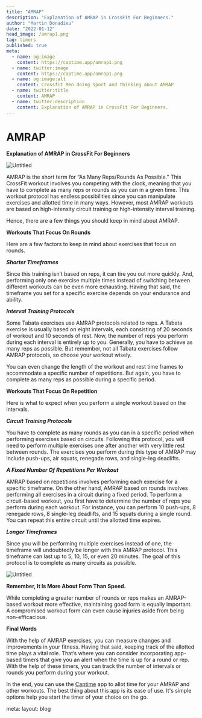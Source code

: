 ```yaml
---
title: "AMRAP"
description: "Explanation of AMRAP in CrossFit For Beginners."
author: "Martin Donadieu"
date: "2022-01-12"
head_image: /amrap1.png
tag: timers
published: true
meta:
  - name: og:image
    content: https://captime.app/amrap1.png
  - name: twitter:image
    content: https://captime.app/amrap1.png
  - name: og:image:alt
    content: Crossfit Men doing sport and thinking about AMRAP
  - name: twitter:title
    content: AMRAP
  - name: twitter:description
    content: Explanation of AMRAP in CrossFit For Beginners.
---
```


# AMRAP

**Explanation of AMRAP in CrossFit For Beginners**

![Untitled](/amrap1.png)

AMRAP is the short term for “As Many Reps/Rounds As Possible.” This CrossFit workout involves you competing with the clock, meaning that you have to complete as many reps or rounds as you can in a given time. This workout protocol has endless possibilities since you can manipulate exercises and allotted time in many ways. However, most AMRAP workouts are based on high-intensity circuit training or high-intensity interval training.

Hence, there are a few things you should keep in mind about AMRAP.

**Workouts That Focus On Rounds**

Here are a few factors to keep in mind about exercises that focus on rounds.

***Shorter Timeframes***

Since this training isn’t based on reps, it can tire you out more quickly. And, performing only one exercise multiple times instead of switching between different workouts can be even more exhausting. Having that said, the timeframe you set for a specific exercise depends on your endurance and ability.

***Interval Training Protocols***

Some Tabata exercises use AMRAP protocols related to reps. A Tabata exercise is usually based on eight intervals, each consisting of 20 seconds of workout and 10 seconds of rest. Now, the number of reps you perform during each interval is entirely up to you. Generally, you have to achieve as many reps as possible. But remember, not all Tabata exercises follow AMRAP protocols, so choose your workout wisely.

You can even change the length of the workout and rest time frames to accommodate a specific number of repetitions. But again, you have to complete as many reps as possible during a specific period.

**Workouts That Focus On Repetition**

Here is what to expect when you perform a single workout based on the intervals.

***Circuit Training Protocols***

You have to complete as many rounds as you can in a specific period when performing exercises based on circuits. Following this protocol, you will need to perform multiple exercises one after another with very little rest between rounds. The exercises you perform during this type of AMRAP may include push-ups, air squats, renegade rows, and single-leg deadlifts.

***A Fixed Number Of Repetitions Per Workout***

AMRAP based on repetitions involves performing each exercise for a specific timeframe. On the other hand, AMRAP based on rounds involves performing all exercises in a circuit during a fixed period. To perform a circuit-based workout, you first have to determine the number of reps you perform during each workout. For instance, you can perform 10 push-ups, 8 renegade rows, 8 single-leg deadlifts, and 15 squats during a single round. You can repeat this entire circuit until the allotted time expires.

***Longer Timeframes***

Since you will be performing multiple exercises instead of one, the timeframe will undoubtedly be longer with this AMRAP protocol. This timeframe can last up to 5, 10, 15, or even 20 minutes. The goal of this protocol is to complete as many circuits as possible.

![Untitled](/amrap2.png)

**Remember, It Is More About Form Than Speed.**

While completing a greater number of rounds or reps makes an AMRAP-based workout more effective, maintaining good form is equally important. A compromised workout form can even cause injuries aside from being non-efficacious.

**Final Words**

With the help of AMRAP exercises, you can measure changes and improvements in your fitness. Having that said, keeping track of the allotted time plays a vital role. That’s where you can consider incorporating app-based timers that give you an alert when the time is up for a round or rep. With the help of these timers, you can track the number of intervals or rounds you perform during your workout.

In the end, you can use the [Captime](http://onelink.to/captime) app to allot time for your AMRAP and other workouts. The best thing about this app is its ease of use. It's simple options help you start the timer of your choice on the go.

<route lang="yaml">
meta:
  layout: blog
</route>